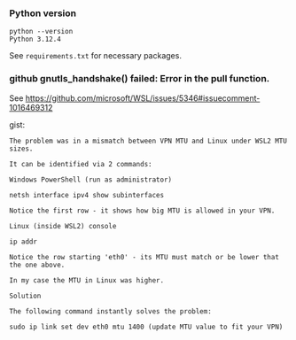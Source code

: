 
### Python version
```
python --version
Python 3.12.4
```
See `requirements.txt` for necessary packages.

### github  gnutls_handshake() failed: Error in the pull function.

See https://github.com/microsoft/WSL/issues/5346#issuecomment-1016469312

gist:
```
The problem was in a mismatch between VPN MTU and Linux under WSL2 MTU sizes.

It can be identified via 2 commands:

Windows PowerShell (run as administrator)

netsh interface ipv4 show subinterfaces

Notice the first row - it shows how big MTU is allowed in your VPN.

Linux (inside WSL2) console

ip addr

Notice the row starting 'eth0' - its MTU must match or be lower that the one above.

In my case the MTU in Linux was higher.

Solution

The following command instantly solves the problem:

sudo ip link set dev eth0 mtu 1400 (update MTU value to fit your VPN)

```